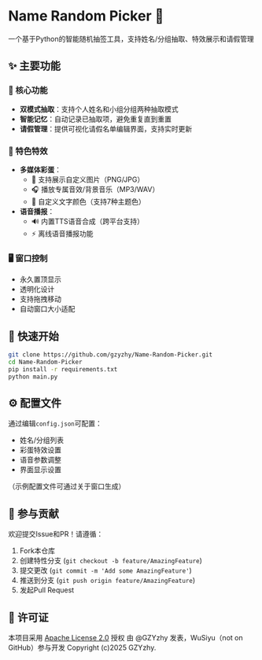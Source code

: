 ﻿# Name Random Picker 🎲

一个基于Python的智能随机抽签工具，支持姓名/分组抽取、特效展示和请假管理

## ✨ 主要功能

### 🎯 核心功能
- **双模式抽取**：支持个人姓名和小组分组两种抽取模式
- **智能记忆**：自动记录已抽取项，避免重复直到重置
- **请假管理**：提供可视化请假名单编辑界面，支持实时更新

### 🎨 特色特效
- **多媒体彩蛋**：
  - 📸 支持展示自定义图片（PNG/JPG）
  - 🎧 播放专属音效/背景音乐（MP3/WAV）
  - 🎨 自定义文字颜色（支持7种主题色）
- **语音播报**：
  - 🔊 内置TTS语音合成（跨平台支持）
  - ⚡ 离线语音播报功能

### 🖥 窗口控制
- 永久置顶显示
- 透明化设计
- 支持拖拽移动
- 自动窗口大小适配

## 🚀 快速开始
```bash
git clone https://github.com/gzyzhy/Name-Random-Picker.git
cd Name-Random-Picker
pip install -r requirements.txt
python main.py
```

## ⚙️ 配置文件
通过编辑`config.json`可配置：
- 姓名/分组列表
- 彩蛋特效设置
- 语音参数调整
- 界面显示设置

（示例配置文件可通过关于窗口生成）

## 🤝 参与贡献
欢迎提交Issue和PR！请遵循：
1. Fork本仓库
2. 创建特性分支 (`git checkout -b feature/AmazingFeature`)
3. 提交更改 (`git commit -m 'Add some AmazingFeature'`)
4. 推送到分支 (`git push origin feature/AmazingFeature`)
5. 发起Pull Request

## 📄 许可证
本项目采用 [Apache License 2.0](LICENSE) 授权
由 @GZYzhy 发表，WuSiyu（not on GitHub）参与开发
Copyright (c)2025 GZYzhy.